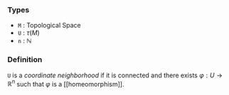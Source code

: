 ### Types
- `M` : Topological Space
- `U` : $\tau\left(M\right)$
- `n` : $\mathbb{N}$
### Definition
`U` is a *coordinate neighborhood* if it is connected and there exists $\varphi : U \to \mathbb{R}^n$ such that $\varphi$ is a [[homeomorphism]].